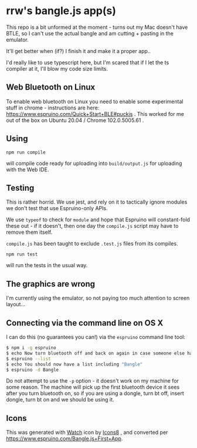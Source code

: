 # rrw's bangle.js app(s)

This repo is a bit unformed at the moment - turns out my Mac doesn't have
BTLE, so I can't use the actual bangle and am cutting + pasting in the
emulator.

It'll get better when (if?) I finish it and make it a proper app..

I'd really like to use typescript here, but I'm scared that if I let
the ts compiler at it, I'll blow my code size limits.

## Web Bluetooth on Linux

To enable web bluetooth on Linux you need to enable some experimental stuff in chrome - instructions are here:
https://www.espruino.com/Quick+Start+BLE#puckjs . This worked for me out of the box on Ubuntu 20.04 / Chrome 102.0.5005.61 .

## Using

```
npm run compile
```

will compile code ready for uploading into `build/output.js` for uploading with the Web IDE.

## Testing

This is rather horrid. We use jest, and rely on it to tactically ignore
modules we don't test that use Espruino-only APIs.

We use `typeof` to check for `module` and hope that Espruino will 
constant-fold these out - if it doesn't, then one day the `compile.js` 
script may have to remove them itself.

`compile.js` has been taught to exclude `.test.js` files from its
compiles.

```
npm run test
```

will run the tests in the usual way.

## The graphics are wrong

I'm currently using the emulator, so not paying too much attention to 
screen layout... 

## Connecting via the command line on OS X

I can do this (no guarantees you can!) via the `espruino` command line tool:

```sh
$ npm i -g espruino
$ echo Now turn bluetooth off and back on again in case someone else has the device locked.
$ espruino --list 
$ echo You should now have a list including "Bangle"
$ espruino -d Bangle
```

Do not attempt to use the `-p` option - it doesn't work on my machine for some reason. The machine will pick up the first bluetooth device it sees after you turn bluetooth on, so if you are using a dongle, turn bt off, insert dongle, turn bt on and we should be using it.

## Icons

This was generated with <a target="_blank" href="https://icons8.com/icon/A3c04Fnghx1E/watch">Watch</a> icon by <a target="_blank" href="https://icons8.com">Icons8</a> , and converted per https://www.espruino.com/Bangle.js+First+App.

